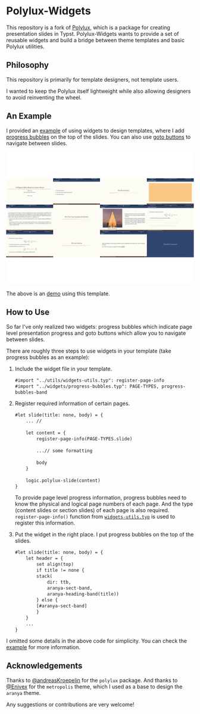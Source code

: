 # Polylux-Widgets
This repository is a fork of [Polylux](https://github.com/andreasKroepelin/polylux), which is a package for creating presentation slides in Typst. Polylux-Widgets wants to provide a set of reusable widgets and build a bridge between theme templates and basic Polylux utilities.

## Philosophy
This repository is primarily for template designers, not template users.

I wanted to keep the Polylux itself lightweight while also allowing designers to avoid reinventing the wheel.

## An Example
I provided an [example](themes/aranya.typ) of using widgets to design templates, where I add [progress bubbles](widgets/progress-bubbles.typ) on the top of the slides. You can also use [goto buttons](widgets/goto-button.typ) to navigate between slides.

![aranya](book/src/themes/gallery/aranya.png)

The above is an [demo](book/src/themes/gallery/aranya.typ) using this template.

## How to Use
So far I've only realized two widgets: progress bubbles which indicate page level presentation progress and goto buttons which allow you to navigate between slides.

There are roughly three steps to use widgets in your template (take progress bubbles as an example):

1. Include the widget file in your template.
    ```typ
    #import "../utils/widgets-utils.typ": register-page-info
    #import "../widgets/progress-bubbles.typ": PAGE-TYPES, progress-bubbles-band
    ```

2. Register required information of certain pages.
    ```typ
    #let slide(title: none, body) = {
        ... //

        let content = {
            register-page-info(PAGE-TYPES.slide)
            
            ...// some formatting 
            
            body 
        }
        
        logic.polylux-slide(content)
    }
    ```
    To provide page level progress information, progress bubbles need to know the physical and logical page numbers of each page. And the type (content slides or section slides) of each page is also required. `register-page-info()` function from [`widgets-utils.typ`](utils/widgets-utils.typ) is used to register this information.

3. Put the widget in the right place. I put progress bubbles on the top of the slides.
    ```typ
    #let slide(title: none, body) = {
        let header = {
            set align(top)
            if title != none {
            stack(
                dir: ttb,
                aranya-sect-band,
                aranya-heading-band(title))
            } else {
            [#aranya-sect-band]
            }
        }
        ...
    }
    ```
I omitted some details in the above code for simplicity. You can check the [example](themes/aranya.typ) for more information.

## Acknowledgements
Thanks to [@andreasKroepelin](https://github.com/andreasKroepelin) for the `polylux` package. And thanks to [@Enivex](https://github.com/Enivex) for the `metropolis` theme, which I used as a base to design the `aranya` theme.

Any suggestions or contributions are very welcome!
